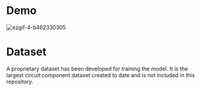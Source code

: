 # Demo
![ezgif-4-b462330305](https://github.com/user-attachments/assets/01cb5a3c-7d5a-4d1e-bc87-9325a724fd34)

# Dataset
A proprietary dataset has been developed for training the model. It is the largest circuit component dataset created to date and is not included in this repository.
